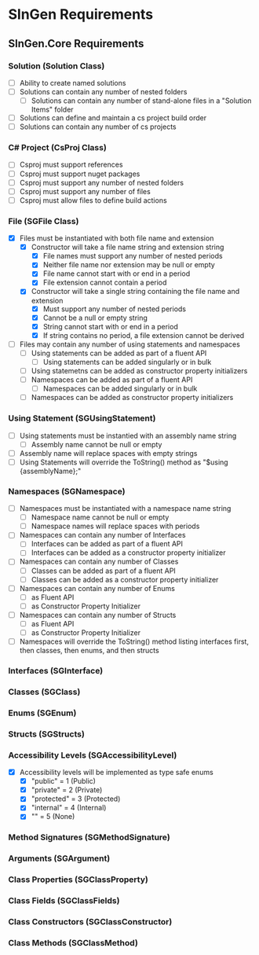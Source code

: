 # SlnGen Requirements


## SlnGen.Core Requirements
### Solution (Solution Class)
- [ ] Ability to create named solutions
- [ ] Solutions can contain any number of nested folders
  - [ ] Solutions can contain any number of stand-alone files in a "Solution Items" folder
- [ ] Solutions can define and maintain a cs project build order
- [ ] Solutions can contain any number of cs projects

### C# Project (CsProj Class)
- [ ] Csproj must support references
- [ ] Csproj must support nuget packages
- [ ] Csproj must support any number of nested folders
- [ ] Csproj must support any number of files
- [ ] Csproj must allow files to define build actions

### File (SGFile Class)
- [x] Files must be instantiated with both file name and extension
  - [x] Constructor will take a file name string and extension string
    - [x] File names must support any number of nested periods
    - [x] Neither file name nor extension may be null or empty
    - [x] File name cannot start with or end in a period
    - [x] File extension cannot contain a period
  - [x] Constructor will take a single string containing the file name and extension
    - [x] Must support any number of nested periods
    - [x] Cannot be a null or empty string
    - [x] String cannot start with or end in a period
    - [x] If string contains no period, a file extension cannot be derived
- [ ] Files may contain any number of using statements and namespaces
  - [ ] Using statements can be added as part of a fluent API
    - [ ] Using statements can be added singularly or in bulk
  - [ ] Using statemetns can be added as constructor property initializers
  - [ ] Namespaces can be added as part of a fluent API
    - [ ] Namespaces can be added singularly or in bulk
  - [ ] Namespaces can be added as constructor property initializers

### Using Statement (SGUsingStatement)
- [ ] Using statements must be instantied with an assembly name string
  - [ ] Assembly name cannot be null or empty
- [ ] Assembly name will replace spaces with empty strings
- [ ] Using Statements will override the ToString() method as "$using {assemblyName};"

### Namespaces (SGNamespace)
- [ ] Namespaces must be instantiated with a namespace name string
  - [ ] Namespace name cannot be null or empty
  - [ ] Namespace names will replace spaces with periods
- [ ] Namespaces can contain any number of Interfaces
  - [ ] Interfaces can be added as part of a fluent API
  - [ ] Interfaces can be added as a constructor property initializer
- [ ] Namespaces can contain any number of Classes
  - [ ] Classes can be added as part of a fluent API
  - [ ] Classes can be added as a constructor property initializer
- [ ] Namespaces can contain any number of Enums
  - [ ] as Fluent API
  - [ ] as Constructor Property Initializer
- [ ] Namespaces can contain any number of Structs
  - [ ] as Fluent API
  - [ ] as Constructor Property Initializer
- [ ] Namespaces will override the ToString() method listing interfaces first, then classes, then enums, and then structs

### Interfaces (SGInterface)

### Classes (SGClass)

### Enums (SGEnum)

### Structs (SGStructs)

### Accessibility Levels (SGAccessibilityLevel)
- [x] Accessibility levels will be implemented as type safe enums
  - [x] "public" = 1 (Public)
  - [x] "private" = 2 (Private)
  - [x] "protected" = 3 (Protected)
  - [x] "internal" = 4 (Internal)
  - [x] "" = 5 (None)

### Method Signatures (SGMethodSignature)

### Arguments (SGArgument)

### Class Properties (SGClassProperty)

### Class Fields (SGClassFields)

### Class Constructors (SGClassConstructor)

### Class Methods (SGClassMethod)